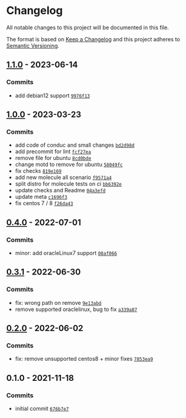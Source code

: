 # Changelog

All notable changes to this project will be documented in this file.

The format is based on [Keep a Changelog](https://keepachangelog.com/en/1.0.0/)
and this project adheres to [Semantic Versioning](https://semver.org/spec/v2.0.0.html).

## [1.1.0](https://github.com/lotusnoir/ansible-system_motd/compare/1.0.0...1.1.0) - 2023-06-14

### Commits

- add debian12 support [`9976f13`](https://github.com/lotusnoir/ansible-system_motd/commit/9976f13a416fbb3783a02ddfbc7a118e69e75b22)

## [1.0.0](https://github.com/lotusnoir/ansible-system_motd/compare/0.4.0...1.0.0) - 2023-03-23

### Commits

- add code of conduc and small changes [`bd2d98d`](https://github.com/lotusnoir/ansible-system_motd/commit/bd2d98d69336bb09d44f118cba69fe6981c33832)
- add precommit for lint [`fcf27ea`](https://github.com/lotusnoir/ansible-system_motd/commit/fcf27ea09035cb0d4c91b89907f4d57ed1f3bb29)
- remove file for ubuntu [`8cd0bde`](https://github.com/lotusnoir/ansible-system_motd/commit/8cd0bdefd87ba92971b030ad23252fc0e39e6302)
- change motd to remove for ubuntu [`58049fc`](https://github.com/lotusnoir/ansible-system_motd/commit/58049fc4ede53fe0679f873da769444e8b92dd71)
- fix checks [`819e169`](https://github.com/lotusnoir/ansible-system_motd/commit/819e169805bf6c58660ff3948860bbb5fdd6a47d)
- add new molecule all scenario [`f9571a4`](https://github.com/lotusnoir/ansible-system_motd/commit/f9571a433cae6eed2df34d17164ef6310a8f118b)
- split distro for molecule tests on ci [`bb6392e`](https://github.com/lotusnoir/ansible-system_motd/commit/bb6392ec00ae09ba5df02347e402962400577098)
- update checks and Readme [`04a3efd`](https://github.com/lotusnoir/ansible-system_motd/commit/04a3efd38b192d49197e6e8d9efc02d5c44a1121)
- update meta [`c1696f3`](https://github.com/lotusnoir/ansible-system_motd/commit/c1696f346a2b7364e701160f7b82756e27ddc420)
- fix centos 7 / 8 [`f26da43`](https://github.com/lotusnoir/ansible-system_motd/commit/f26da43b2c3392507b9dc8cd3a0cc906016935a9)

## [0.4.0](https://github.com/lotusnoir/ansible-system_motd/compare/0.3.1...0.4.0) - 2022-07-01

### Commits

- minor: add oracleLinux7 support [`08af066`](https://github.com/lotusnoir/ansible-system_motd/commit/08af066ee2119248efb463cc00f128fd17d75299)

## [0.3.1](https://github.com/lotusnoir/ansible-system_motd/compare/0.3.0...0.3.1) - 2022-06-30

### Commits

- fix: wrong path on remove [`9e13abd`](https://github.com/lotusnoir/ansible-system_motd/commit/9e13abd878cc6c899ea7610f138d4cc4904e19b0)
- remove supported oraclelinux, bug to fix [`a339a87`](https://github.com/lotusnoir/ansible-system_motd/commit/a339a8792d151f63cdd9ad6f4cb4a750d7cc2a49)

## [0.2.0](https://github.com/lotusnoir/ansible-system_motd/compare/0.1.0...0.2.0) - 2022-06-02

### Commits

- fix: remove unsupported centos8 + minor fixes [`7853ea9`](https://github.com/lotusnoir/ansible-system_motd/commit/7853ea926a88dadd0815eb42ddb44729333e9fe4)

## 0.1.0 - 2021-11-18

### Commits

- initial commit [`676b7e7`](https://github.com/lotusnoir/ansible-system_motd/commit/676b7e7610fb19601df163488421ad0d96f9be72)
